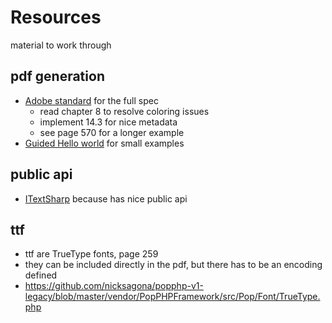 # Resources
material to work through

## pdf generation
- [Adobe standard](https://www.adobe.com/content/dam/acom/en/devnet/pdf/pdfs/PDF32000_2008.pdf) for the full spec
    - read chapter 8 to resolve coloring issues
    - implement 14.3 for nice metadata
    - see page 570 for a longer example
- [Guided Hello world](https://blog.idrsolutions.com/2013/01/understanding-the-pdf-file-format-overview/#helloworld) for small examples

## public api
- [ITextSharp](https://www.mikesdotnetting.com/article/80/create-pdfs-in-asp-net-getting-started-with-itextsharp) because has nice public api

## ttf

- ttf are TrueType fonts, page 259
- they can be included directly in the pdf, but there has to be an encoding defined
- https://github.com/nicksagona/popphp-v1-legacy/blob/master/vendor/PopPHPFramework/src/Pop/Font/TrueType.php